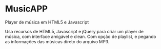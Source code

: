 MusicAPP
========

Player de música em HTML5 e Javascript

Usa recursos de HTML5, Javascript e jQuery para criar um player de música, com interface amigável e clean.
Com opção de playlist, e pegando as informações das músicas direto do arquivo MP3.